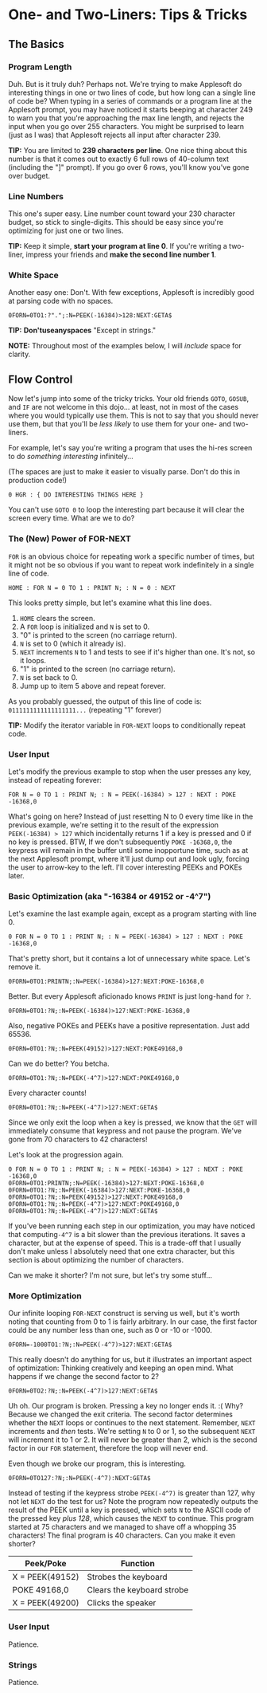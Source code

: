 # One- and Two-Liners: Tips & Tricks

## The Basics

### Program Length
Duh. But is it truly duh? Perhaps not. We're trying to make Applesoft do interesting things in one or two lines of code, but how long can a single line of code be? When typing in a series of commands or a program line at the Applesoft prompt, you may have noticed it starts beeping at character 249 to warn you that you're approaching the max line length, and rejects the input when you go over 255 characters. You might be surprised to learn (just as I was) that Applesoft rejects all input after character 239. 

**TIP:** You are limited to **239 characters per line**. One nice thing about this number is that it comes out to exactly 6 full rows of 40-column text (including the "]" prompt). If you go over 6 rows, you'll know you've gone over budget.

### Line Numbers
This one's super easy. Line number count toward your 230 character budget, so stick to single-digits. This should be easy since you're optimizing for just one or two lines.

**TIP:** Keep it simple, **start your program at line 0**. If you're writing a two-liner, impress your friends and **make the second line number 1**.

### White Space
Another easy one: Don't. With few exceptions, Applesoft is incredibly good at parsing code with no spaces.

```Applesoft
0FORN=0TO1:?".";:N=PEEK(-16384)>128:NEXT:GETA$
```

**TIP:** **Don'tuseanyspaces** "Except in strings."

**NOTE:** Throughout most of the examples below, I will _include_ space for clarity.

## Flow Control
Now let's jump into some of the tricky tricks. Your old friends `GOTO`, `GOSUB`, and `IF` are not welcome in this dojo... at least, not in most of the cases where you would typically use them. This is not to say that you should never use them, but that you'll be _less likely_ to use them for your one- and two-liners.

For example, let's say you're writing a program that uses the hi-res screen to do _something interesting_ infinitely...

(The spaces are just to make it easier to visually parse. Don't do this in production code!)

```Applesoft
0 HGR : { DO INTERESTING THINGS HERE }
```

You can't use `GOTO 0` to loop the interesting part because it will clear the screen every time. What are we to do?

### The (New) Power of FOR-NEXT

`FOR` is an obvious choice for repeating work a specific number of times, but it might not be so obvious if you want to repeat work indefinitely in a single line of code.

```Applesoft
HOME : FOR N = 0 TO 1 : PRINT N; : N = 0 : NEXT
```

This looks pretty simple, but let's examine what this line does.

1. `HOME` clears the screen.
1. A `FOR` loop is initialized and `N` is set to 0.
1. "0" is printed to the screen (no carriage return).
1. `N` is set to 0 (which it already is).
1. `NEXT` increments `N` to 1 and tests to see if it's higher than one. It's not, so it loops.
1. "1" is printed to the screen (no carriage return).
1. `N` is set back to 0.
1. Jump up to item 5 above and repeat forever.

As you probably guessed, the output of this line of code is: `0111111111111111111...` (repeating "1" forever)

**TIP:** Modify the iterator variable in `FOR-NEXT` loops to conditionally repeat code.

### User Input

Let's modify the previous example to stop when the user presses any key, instead of repeating forever:

``` Applesoft
FOR N = 0 TO 1 : PRINT N; : N = PEEK(-16384) > 127 : NEXT : POKE -16368,0
```

What's going on here? Instead of just resetting N to 0 every time like in the previous example, we're setting it to the result of the expression `PEEK(-16384) > 127` which incidentally returns 1 if a key is pressed and 0 if no key is pressed. BTW, If we don't subsequently `POKE -16368,0`, the keypress will remain in the buffer until some inopportune time, such as at the next Applesoft prompt, where it'll just dump out and look ugly, forcing the user to arrow-key to the left. I'll cover interesting PEEKs and POKEs later.

### Basic Optimization (aka "-16384 or 49152 or -4^7")

Let's examine the last example again, except as a program starting with line 0.

``` Applesoft
0 FOR N = 0 TO 1 : PRINT N; : N = PEEK(-16384) > 127 : NEXT : POKE -16368,0
```

That's pretty short, but it contains a lot of unnecessary white space. Let's remove it.

``` Applesoft
0FORN=0TO1:PRINTN;:N=PEEK(-16384)>127:NEXT:POKE-16368,0
```

Better. But every Applesoft aficionado knows `PRINT` is just long-hand for `?`.

``` Applesoft
0FORN=0TO1:?N;:N=PEEK(-16384)>127:NEXT:POKE-16368,0
```

Also, negative POKEs and PEEKs have a positive representation. Just add 65536.

``` Applesoft
0FORN=0TO1:?N;:N=PEEK(49152)>127:NEXT:POKE49168,0
```

Can we do better? You betcha.

``` Applesoft
0FORN=0TO1:?N;:N=PEEK(-4^7)>127:NEXT:POKE49168,0
```

Every character counts!

``` Applesoft
0FORN=0TO1:?N;:N=PEEK(-4^7)>127:NEXT:GETA$
```

Since we only exit the loop when a key is pressed, we know that the `GET` will immediately consume that keypress and not pause the program. We've gone from 70 characters to 42 characters!

Let's look at the progression again.

``` Applesoft
0 FOR N = 0 TO 1 : PRINT N; : N = PEEK(-16384) > 127 : NEXT : POKE -16368,0
0FORN=0TO1:PRINTN;:N=PEEK(-16384)>127:NEXT:POKE-16368,0
0FORN=0TO1:?N;:N=PEEK(-16384)>127:NEXT:POKE-16368,0
0FORN=0TO1:?N;:N=PEEK(49152)>127:NEXT:POKE49168,0
0FORN=0TO1:?N;:N=PEEK(-4^7)>127:NEXT:POKE49168,0
0FORN=0TO1:?N;:N=PEEK(-4^7)>127:NEXT:GETA$
```

If you've been running each step in our optimization, you may have noticed that computing`-4^7` is a bit slower than the previous iterations. It saves a character, but at the expense of speed. This is a trade-off that I usually don't make unless I absolutely need that one extra character, but this section is about optimizing the number of characters.

Can we make it shorter? I'm not sure, but let's try some stuff...

### More Optimization

Our infinite looping `FOR-NEXT` construct is serving us well, but it's worth noting that counting from 0 to 1 is fairly arbitrary. In our case, the first factor could be any number less than one, such as 0 or -10 or -1000.

``` Applesoft
0FORN=-1000TO1:?N;:N=PEEK(-4^7)>127:NEXT:GETA$
```

This really doesn't do anything for us, but it illustrates an important aspect of optimization: Thinking creatively and keeping an open mind. What happens if we change the second factor to 2?

``` Applesoft
0FORN=0TO2:?N;:N=PEEK(-4^7)>127:NEXT:GETA$
```

Uh oh. Our program is broken. Pressing a key no longer ends it. :( Why? Because we changed the exit criteria. The second factor determines whether the `NEXT` loops or continues to the next statement. Remember, `NEXT` increments and _then_ tests. We're setting `N` to 0 or 1, so the subsequent `NEXT` will increment it to 1 or 2. It will never be greater than 2, which is the second factor in our `FOR` statement, therefore the loop will never end.

Even though we broke our program, this is interesting. 

``` Applesoft
0FORN=0TO127:?N;:N=PEEK(-4^7):NEXT:GETA$
```

Instead of testing if the keypress strobe `PEEK(-4^7)` is greater than 127, why not let `NEXT` do the test for us? Note the program now repeatedly outputs the result of the PEEK until a key is pressed, which sets `N` to the ASCII code of the pressed key _plus 128_, which causes the `NEXT` to continue. This program started at 75 characters and we managed to shave off a whopping 35 characters! The final program is 40 characters. Can you make it even shorter?

| Peek/Poke | Function |
| - | - |
| X = PEEK(49152) | Strobes the keyboard |
| POKE 49168,0 | Clears the keyboard strobe |
| X = PEEK(49200) | Clicks the speaker |

### User Input
Patience.

### Strings
Patience.
